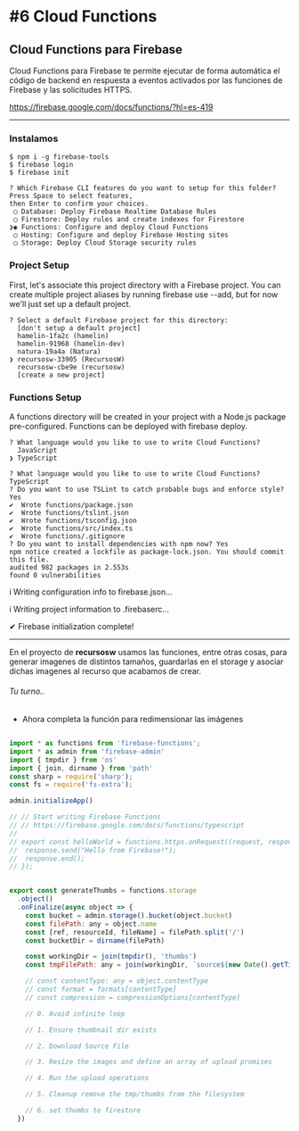 # #6 Cloud Functions


## Cloud Functions para Firebase
Cloud Functions para Firebase te permite ejecutar de forma automática el código de backend en respuesta a eventos activados por las funciones de Firebase y las solicitudes HTTPS.

https://firebase.google.com/docs/functions/?hl=es-419

---

### Instalamos

```
$ npm i -g firebase-tools
$ firebase login
$ firebase init

? Which Firebase CLI features do you want to setup for this folder? Press Space to select features, 
then Enter to confirm your choices. 
 ◯ Database: Deploy Firebase Realtime Database Rules
 ◯ Firestore: Deploy rules and create indexes for Firestore
❯◉ Functions: Configure and deploy Cloud Functions
 ◯ Hosting: Configure and deploy Firebase Hosting sites
 ◯ Storage: Deploy Cloud Storage security rules
```

### Project Setup

First, let's associate this project directory with a Firebase project.
You can create multiple project aliases by running firebase use --add, 
but for now we'll just set up a default project.

```
? Select a default Firebase project for this directory: 
  [don't setup a default project] 
  hamelin-1fa2c (hamelin) 
  hamelin-91968 (hamelin-dev) 
  natura-19a4a (Natura) 
❯ recursosw-33905 (RecursosW) 
  recursosw-cbe9e (recursosw) 
  [create a new project] 
```

### Functions Setup

A functions directory will be created in your project with a Node.js
package pre-configured. Functions can be deployed with firebase deploy.

```
? What language would you like to use to write Cloud Functions? 
  JavaScript 
❯ TypeScript 
```

```
? What language would you like to use to write Cloud Functions? TypeScript
? Do you want to use TSLint to catch probable bugs and enforce style? Yes
✔  Wrote functions/package.json
✔  Wrote functions/tslint.json
✔  Wrote functions/tsconfig.json
✔  Wrote functions/src/index.ts
✔  Wrote functions/.gitignore
? Do you want to install dependencies with npm now? Yes
npm notice created a lockfile as package-lock.json. You should commit this file.
audited 982 packages in 2.553s
found 0 vulnerabilities
```

i  Writing configuration info to firebase.json...

i  Writing project information to .firebaserc...

✔  Firebase initialization complete!

---

En el proyecto de **recursosw** usamos las funciones, entre otras cosas, para generar imagenes de distintos tamaños, guardarlas en el storage y asociar dichas imagenes al recurso que acabamos de crear. 


###### Tu turno..
- Ahora completa la función para redimensionar las imágenes

```js

import * as functions from 'firebase-functions';
import * as admin from 'firebase-admin'
import { tmpdir } from 'os'
import { join, dirname } from 'path'
const sharp = require('sharp');
const fs = require('fs-extra');

admin.initializeApp()

// // Start writing Firebase Functions
// // https://firebase.google.com/docs/functions/typescript
//
// export const helloWorld = functions.https.onRequest((request, response) => {
//  response.send("Hello from Firebase!");
//  response.end();
// });


export const generateThumbs = functions.storage
  .object()
  .onFinalize(async object => {
    const bucket = admin.storage().bucket(object.bucket)
    const filePath: any = object.name
    const [ref, resourceId, fileName] = filePath.split('/')
    const bucketDir = dirname(filePath)

    const workingDir = join(tmpdir(), 'thumbs')
    const tmpFilePath: any = join(workingDir, `source${new Date().getTime()}.png`)

    // const contentType: any = object.contentType
    // const format = formats[contentType]
    // const compression = compressionOptions[contentType]

    // 0. Avoid infinite loop

    // 1. Ensure thumbnail dir exists

    // 2. Download Source File

    // 3. Resize the images and define an array of upload promises

    // 4. Run the upload operations

    // 5. Cleanup remove the tmp/thumbs from the filesystem

    // 6. set thumbs to firestore
  })

